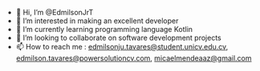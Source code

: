 - 👋 Hi, I’m @EdmilsonJrT
- 👀 I’m interested in making an excellent developer
- 🌱 I’m currently learning programming language Kotlin
- 💞️ I’m looking to collaborate on software development projects
- 📫 How to reach me : edmilsonju.tavares@student.unicv.edu.cv, edmilson.tavares@powersolutioncv.com, micaelmendeaaz@gmail.com

<!---
EdmilsonJrT/EdmilsonJrT is a ✨ special ✨ repository because its `README.md` (this file) appears on your GitHub profile.
You can click the Preview link to take a look at your changes.
--->
